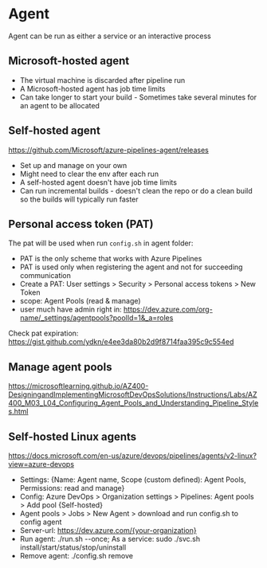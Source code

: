 # Agent

Agent can be run as either a service or an interactive process

## Microsoft-hosted agent
- The virtual machine is discarded after pipeline run
- A Microsoft-hosted agent has job time limits
- Can take longer to start your build - Sometimes take several minutes for an agent to be allocated

## Self-hosted agent
https://github.com/Microsoft/azure-pipelines-agent/releases
- Set up and manage on your own
- Might need to clear the env after each run
- A self-hosted agent doesn't have job time limits
- Can run incremental builds - doesn't clean the repo or do a clean build so the builds will typically run faster

## Personal access token (PAT)
The pat will be used when run `config.sh` in agent folder:
- PAT is the only scheme that works with Azure Pipelines
- PAT is used only when registering the agent and not for succeeding communication
- Create a PAT: User settings > Security > Personal access tokens > New Token
- scope: Agent Pools (read & manage)
- user much have admin right in: https://dev.azure.com/org-name/_settings/agentpools?poolId=1&_a=roles

Check pat expiration:
https://gist.github.com/ydkn/e4ee3da80b2d9f8714faa395c9c554ed

## Manage agent pools
https://microsoftlearning.github.io/AZ400-DesigningandImplementingMicrosoftDevOpsSolutions/Instructions/Labs/AZ400_M03_L04_Configuring_Agent_Pools_and_Understanding_Pipeline_Styles.html

## Self-hosted Linux agents
https://docs.microsoft.com/en-us/azure/devops/pipelines/agents/v2-linux?view=azure-devops
- Settings: {Name: Agent name, Scope (custom defined): Agent Pools, Permissions: read and manage}
- Config: Azure DevOps > Organization settings > Pipelines: Agent pools > Add pool {Self-hosted}
- Agent pools > Jobs > New Agent > download and run config.sh to config agent
- Server-url: https://dev.azure.com/{your-organization}
- Run agent: ./run.sh --once; As a service: sudo ./svc.sh install/start/status/stop/uninstall
- Remove agent: ./config.sh remove



